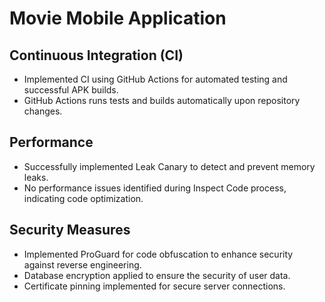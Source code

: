 # Movie Mobile Application

## Continuous Integration (CI)

- Implemented CI using GitHub Actions for automated testing and successful APK builds.
- GitHub Actions runs tests and builds automatically upon repository changes.

## Performance

- Successfully implemented Leak Canary to detect and prevent memory leaks.
- No performance issues identified during Inspect Code process, indicating code optimization.

## Security Measures

- Implemented ProGuard for code obfuscation to enhance security against reverse engineering.
- Database encryption applied to ensure the security of user data.
- Certificate pinning implemented for secure server connections.

